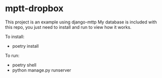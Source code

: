 # mptt-dropbox

This project is an example using django-mttp
My database is included with this repo, you just need to install and run to view how it works. 

To install:
 - poetry install
 
 To run:
  - poetry shell
  - python manage.py runserver
